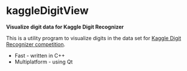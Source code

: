 # kaggleDigitView
**Visualize digit data for Kaggle Digit Recognizer**  
  
This is a utility program to visualize digits in the data set for [Kaggle Digit Recognizer competition](https://www.kaggle.com/c/digit-recognizer "www.kaggle.com").  
  
* Fast - written in C++
* Multiplatform - using Qt
